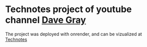 # Technotes project of youtube channel [Dave Gray](https://www.youtube.com/@DaveGrayTeachesCode)
The project was deployed with onrender, and can be vizualized at [Technotes](https://mern-study.onrender.com/)
